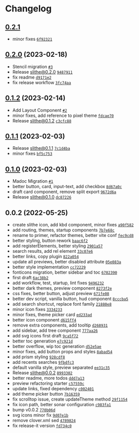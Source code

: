 # Changelog

## [0.2.1](https://github.com/cadgerfeast/slithe/compare/0.2.0...0.2.1)

- minor fixes [`6f92321`](https://github.com/cadgerfeast/slithe/commit/6f92321a3914a1fbbaae1745ac3f024227f4b732)

## [0.2.0](https://github.com/cadgerfeast/slithe/compare/0.1.2...0.2.0) (2023-02-18)

- Stencil migration [`#3`](https://github.com/cadgerfeast/slithe/pull/3)
- Release slithe@0.2.0 [`9487911`](https://github.com/cadgerfeast/slithe/commit/9487911e2ad24ee23c43d6e93dbe603155bf11fe)
- fix readme [`d9171e2`](https://github.com/cadgerfeast/slithe/commit/d9171e27de9e0490236aa61913ec11caeb415d27)
- fix release workflow [`3fc74aa`](https://github.com/cadgerfeast/slithe/commit/3fc74aa95e0a07c8ae8e4802c5b9627e35e93f99)

## [0.1.2](https://github.com/cadgerfeast/slithe/compare/0.1.1...0.1.2) (2023-02-14)

- Add Layout Component [`#2`](https://github.com/cadgerfeast/slithe/pull/2)
- minor fixes, add reference to pixel theme [`fdcae70`](https://github.com/cadgerfeast/slithe/commit/fdcae70c529b6c28b3eccf78bc6348275095a5b9)
- Release slithe@0.1.2 [`c3cfc88`](https://github.com/cadgerfeast/slithe/commit/c3cfc888995bf52cfccdb46efacb03a70c0688ab)

## [0.1.1](https://github.com/cadgerfeast/slithe/compare/0.1.0...0.1.1) (2023-02-03)

- Release slithe@0.1.1 [`7c1d4ba`](https://github.com/cadgerfeast/slithe/commit/7c1d4baed0f2b93ea952e0ac46fd5fc8b3c558b2)
- minor fixes [`bf5c753`](https://github.com/cadgerfeast/slithe/commit/bf5c75376800de09cb27d10a479f3de5f6d954ba)

## [0.1.0](https://github.com/cadgerfeast/slithe/compare/0.0.2...0.1.0) (2023-02-03)

- Madoc Migration [`#1`](https://github.com/cadgerfeast/slithe/pull/1)
- better button, card, input-text, add checkbox [`8d67a0c`](https://github.com/cadgerfeast/slithe/commit/8d67a0c3cd0e62a9404b93038ee80cb329c8f74f)
- draft card component, remove split export [`9672d6a`](https://github.com/cadgerfeast/slithe/commit/9672d6a46d9e7e9f80937ba4056c55f3b279bdf9)
- Release slithe@0.1.0 [`dc87226`](https://github.com/cadgerfeast/slithe/commit/dc87226e9c50bee75e9b689b1ece976894f1677c)

## 0.0.2 (2022-05-25)

- create slithe icon, add kbd component, minor fixes [`a90f582`](https://github.com/cadgerfeast/slithe/commit/a90f58284763601637bd460049694db35e7333b9)
- add routing, themes, startup components [`7b7e68c`](https://github.com/cadgerfeast/slithe/commit/7b7e68ce7f203cc59966f0034c2838c2f42184fa)
- rename to primer, refactor themes, better vite conf [`fec9cd8`](https://github.com/cadgerfeast/slithe/commit/fec9cd810d9f4f9b30450ef4ebaf0249acbca600)
- better styling, button rework [`baac6f2`](https://github.com/cadgerfeast/slithe/commit/baac6f277c00b139445eaa5e7eb83b8ee6dfd7b3)
- add registerElements, better styling [`2901a57`](https://github.com/cadgerfeast/slithe/commit/2901a579df84bf1e7d89e7382752b546080b3b76)
- search results, add rel element [`33c07e6`](https://github.com/cadgerfeast/slithe/commit/33c07e6a2183751578f7ee6abe8899e9ccbe4418)
- better links, copy plugin [`822a054`](https://github.com/cadgerfeast/slithe/commit/822a0546bdf281f04412b76ec71dbbf05f44a7ee)
- update all previews, better disabled attribute [`05e083a`](https://github.com/cadgerfeast/slithe/commit/05e083af671e222ae5451e125e3b05421e1c6ca5)
- better style implementation [`cc72229`](https://github.com/cadgerfeast/slithe/commit/cc722299c767fc29a74adcf39a81a75e7faad49e)
- fonticons migration, better sidebar and toc [`6702390`](https://github.com/cadgerfeast/slithe/commit/6702390b072197badfb674a95a08674a70406c0b)
- first draft [`6ac38b2`](https://github.com/cadgerfeast/slithe/commit/6ac38b2b734b925edc7e0d0c84f652caacf3de4c)
- add workflow, test, startup, lint fixes [`9496232`](https://github.com/cadgerfeast/slithe/commit/94962322570944596f9d269c8366c2d10183caf6)
- better dark themes, preview component [`8273f2e`](https://github.com/cadgerfeast/slithe/commit/8273f2e33f9b4c247b9142d79e6988cfb025acbd)
- css fixes, better button, adjust preview [`671fe08`](https://github.com/cadgerfeast/slithe/commit/671fe08be358c6ec52f8ef0ab4312efaef3d8f7a)
- better dev script, vanilla button, hud component [`8cccba5`](https://github.com/cadgerfeast/slithe/commit/8cccba52c2b6524cdb39d0918ff18ba61bd563bf)
- add search shortcut, replace font family [`21880e8`](https://github.com/cadgerfeast/slithe/commit/21880e8b283e7e4c2815c57fc0a529e20bdf8026)
- minor icon fixes [`3334233`](https://github.com/cadgerfeast/slithe/commit/3334233e4a773506f5206c237f4a2f385f9dd4e3)
- minor fixes, theme picker card [`ed233ad`](https://github.com/cadgerfeast/slithe/commit/ed233ad74f4e0dffddc35ff7340be8f55ee18427)
- better icon component [`d615ff4`](https://github.com/cadgerfeast/slithe/commit/d615ff43303d92a9c38bba5419860ee4de9ec701)
- remove extra components, add tooltip [`d268931`](https://github.com/cadgerfeast/slithe/commit/d2689316512920821cadba2790c8e3f805a43a60)
- add sidebar, add tree component [`777aa26`](https://github.com/cadgerfeast/slithe/commit/777aa26ad54dab7d1ab806a1993899a1f415c519)
- add svg icons first draft [`9ca5f72`](https://github.com/cadgerfeast/slithe/commit/9ca5f72b4d2f86eaff1ece70f54d7a509101f982)
- better toc generation [`e7c921d`](https://github.com/cadgerfeast/slithe/commit/e7c921d139ae8a984892884432c65e8b07ed0c1c)
- better overflow, wip toc generation [`d52e5ae`](https://github.com/cadgerfeast/slithe/commit/d52e5ae433a32fe4ecaa686fa5701ba8233e2b07)
- minor fixes, add button props and styles [`8abad54`](https://github.com/cadgerfeast/slithe/commit/8abad545a9f439771a7f41ac5d185ce9f273ae73)
- add prism styling [`928cdf8`](https://github.com/cadgerfeast/slithe/commit/928cdf80c056fcf4b5b1c90b7d3c45ff2f992033)
- add recents searches [`9fbdfc3`](https://github.com/cadgerfeast/slithe/commit/9fbdfc322226f1b750f9ab464c40119341c083af)
- default vanilla style, preview separated [`ee31c35`](https://github.com/cadgerfeast/slithe/commit/ee31c3560426db2765428c2174a1430bb47232d4)
- Release slithe@0.0.2 [`8993302`](https://github.com/cadgerfeast/slithe/commit/8993302ffdb74561b81fd0acfabe750338073e61)
- better readme, more todos [`ddd7a13`](https://github.com/cadgerfeast/slithe/commit/ddd7a13d9035796d9f49c44067ad7f7455fcd1c4)
- preview refactoring starter [`c57559c`](https://github.com/cadgerfeast/slithe/commit/c57559c9ac82ef2d9485c9af935fd0517f92fc53)
- update links, fixed dependency [`c002401`](https://github.com/cadgerfeast/slithe/commit/c002401fe8dcea0ed266ebf552f0984b7ec4d9f0)
- add theme picker button [`7b16359`](https://github.com/cadgerfeast/slithe/commit/7b163592a5484c3a8dbf625d1f29ac51f452cd8a)
- fix scrolltop issue, create updateTheme method [`29f1154`](https://github.com/cadgerfeast/slithe/commit/29f11540bb2a27a21baa7f09e0018a4118841bdf)
- fix icon path, better sonar configuration [`c983fa1`](https://github.com/cadgerfeast/slithe/commit/c983fa1d4cdf8f922456e98a0dd139ee015ca5c0)
- bump v0.0.2 [`770b06d`](https://github.com/cadgerfeast/slithe/commit/770b06d9ab030ba4ac4a94cb4518c1598e652f2b)
- svg icons minor fix [`9d07e1b`](https://github.com/cadgerfeast/slithe/commit/9d07e1b4a5fba351d3e6be5096cb7fcf9d114a67)
- remove clover.xml sed [`4789824`](https://github.com/cadgerfeast/slithe/commit/4789824d4e10e5a78ea95d2c0f233578210892a8)
- fix release-it version [`fd734c0`](https://github.com/cadgerfeast/slithe/commit/fd734c0798ae416663474cd0bd3ccf9f30ca06eb)
